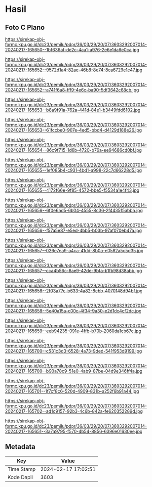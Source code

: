 # Hasil

## Foto C Plano

https://sirekap-obj-formc.kpu.go.id/dc23/pemilu/pdpr/36/03/29/20/07/3603292007014-20240217-165650--1bf636af-de2c-4aa1-a976-2e6e1da6e0ca.jpg

https://sirekap-obj-formc.kpu.go.id/dc23/pemilu/pdpr/36/03/29/20/07/3603292007014-20240217-165652--9572d1a4-82ae-46b8-8e74-8ca6729c1c47.jpg

https://sirekap-obj-formc.kpu.go.id/dc23/pemilu/pdpr/36/03/29/20/07/3603292007014-20240217-165652--a741f6a8-fff9-4e6c-ba90-5df3642c68cb.jpg

https://sirekap-obj-formc.kpu.go.id/dc23/pemilu/pdpr/36/03/29/20/07/3603292007014-20240217-165653--b8a9f91a-762a-441d-84e1-b3449fdd6102.jpg

https://sirekap-obj-formc.kpu.go.id/dc23/pemilu/pdpr/36/03/29/20/07/3603292007014-20240217-165653--61fccbe0-907e-4ed5-bbd4-d4129d188e26.jpg

https://sirekap-obj-formc.kpu.go.id/dc23/pemilu/pdpr/36/03/29/20/07/3603292007014-20240217-165654--86c9f715-1d6b-4720-b76a-ee94686cd0bf.jpg

https://sirekap-obj-formc.kpu.go.id/dc23/pemilu/pdpr/36/03/29/20/07/3603292007014-20240217-165655--1ef085b4-c931-4bd1-a998-22c7d66228d5.jpg

https://sirekap-obj-formc.kpu.go.id/dc23/pemilu/pdpr/36/03/29/20/07/3603292007014-20240217-165655--4172f66e-9f85-4572-bbe5-f5534a1e4f43.jpg

https://sirekap-obj-formc.kpu.go.id/dc23/pemilu/pdpr/36/03/29/20/07/3603292007014-20240217-165656--6f0e6ad5-6b04-4555-8c36-2f443515abba.jpg

https://sirekap-obj-formc.kpu.go.id/dc23/pemilu/pdpr/36/03/29/20/07/3603292007014-20240217-165656--f57a5e87-e5ed-4bb5-b03b-97af070eb47a.jpg

https://sirekap-obj-formc.kpu.go.id/dc23/pemilu/pdpr/36/03/29/20/07/3603292007014-20240217-165657--026e7ea9-a4ca-41dd-8b0a-e0582a5c5d35.jpg

https://sirekap-obj-formc.kpu.go.id/dc23/pemilu/pdpr/36/03/29/20/07/3603292007014-20240217-165657--cca4b56c-8ae9-42de-9bfa-b1fb98d38abb.jpg

https://sirekap-obj-formc.kpu.go.id/dc23/pemilu/pdpr/36/03/29/20/07/3603292007014-20240217-165658--2f03a77c-b633-4a82-8cbb-4070148d94bf.jpg

https://sirekap-obj-formc.kpu.go.id/dc23/pemilu/pdpr/36/03/29/20/07/3603292007014-20240217-165658--5e40a15a-c00c-4f34-9a30-e2d1dc4cf2dc.jpg

https://sirekap-obj-formc.kpu.go.id/dc23/pemilu/pdpr/36/03/29/20/07/3603292007014-20240217-165659--eeb94235-091e-4ffb-b70b-2060da1cb67c.jpg

https://sirekap-obj-formc.kpu.go.id/dc23/pemilu/pdpr/36/03/29/20/07/3603292007014-20240217-165700--c531c3d3-6528-4a73-9ded-541f953d9199.jpg

https://sirekap-obj-formc.kpu.go.id/dc23/pemilu/pdpr/36/03/29/20/07/3603292007014-20240217-165700--b90a78c9-51e0-4ab9-87be-04d9e346ff4a.jpg

https://sirekap-obj-formc.kpu.go.id/dc23/pemilu/pdpr/36/03/29/20/07/3603292007014-20240217-165701--1f7cf8c6-520d-4909-831b-a252f6b91a44.jpg

https://sirekap-obj-formc.kpu.go.id/dc23/pemilu/pdpr/36/03/29/20/07/3603292007014-20240217-165702--ad1c9157-92b3-4c6b-842a-fe620352289d.jpg

https://sirekap-obj-formc.kpu.go.id/dc23/pemilu/pdpr/36/03/29/20/07/3603292007014-20240217-165651--3a7a9795-f570-4b54-8856-6396e01630ee.jpg


## Metadata

| Key        | Value               |
| ---------- | ------------------- |
| Time Stamp | 2024-02-17 17:02:51 |
| Kode Dapil | 3603                |



